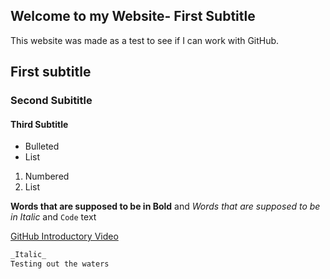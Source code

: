 ## Welcome to my Website- First Subtitle

This website was made as a test to see if I can work with GitHub. 

## First subtitle
### Second Subititle
#### Third Subtitle

- Bulleted
- List

1. Numbered
2. List
 
**Words that are supposed to be in Bold** and _Words that are supposed to be in Italic_ and `Code` text

[GitHub Introductory Video](https://www.youtube.com/watch?v=BA_c3bGQXlQ) 


```markdown
_Italic_ 
Testing out the waters
```
